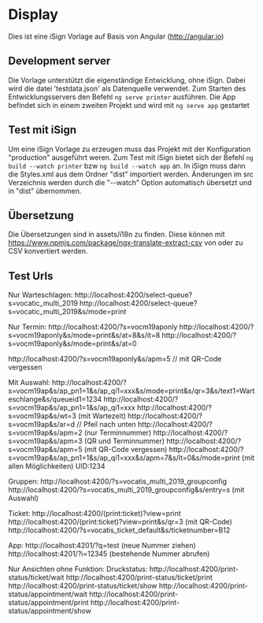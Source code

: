 # Display

Dies ist eine iSign Vorlage auf Basis von Angular (http://angular.io)

## Development server

Die Vorlage unterstützt die eigenständige Entwicklung, ohne iSign. Dabei wird die datei 'testdata.json' als Datenquelle verwendet.
Zum Starten des Entwicklungsservers den Befehl `ng serve printer` ausführen. Die App befindet sich in einem zweiten Projekt und wird mit `ng serve app` gestartet

## Test mit iSign

Um eine iSign Vorlage zu erzeugen muss das Projekt mit der Konfiguration "production" ausgeführt weren. Zum Test mit iSign bietet sich der Befehl `ng build --watch printer` bzw `ng build --watch app` an.
In iSign muss dann die Styles.xml aus dem Ordner "dist" importiert werden. Änderungen im src Verzeichnis werden durch die "--watch" Option automatisch übersetzt und in "dist" übernommen.

## Übersetzung

Die Übersetzungen sind in assets/i18n zu finden. Diese können mit https://www.npmjs.com/package/ngx-translate-extract-csv von oder zu CSV konvertiert werden.

## Test Urls

Nur Warteschlagen:
http://localhost:4200/select-queue?s=vocatic_multi_2019
http://localhost:4200/select-queue?s=vocatic_multi_2019&s/mode=print

Nur Termin:
http://localhost:4200/?s=vocm19aponly
http://localhost:4200/?s=vocm19aponly&s/mode=print&s/at=8&s/it=8
http://localhost:4200/?s=vocm19aponly&s/mode=print&s/at=0

http://localhost:4200/?s=vocm19aponly&s/apm=5 // mit QR-Code vergessen

Mit Auswahl:
http://localhost:4200/?s=vocm19ap&s/ap_pn1=1&s/ap_qi1=xxx&s/mode=print&s/qr=3&s/text1=Warteschlange&s/queueid1=1234
http://localhost:4200/?s=vocm19ap&s/ap_pn1=1&s/ap_qi1=xxx
http://localhost:4200/?s=vocm19ap&s/wt=3 (mit Wartezeit)
http://localhost:4200/?s=vocm19ap&s/ar=d // Pfeil nach unten
http://localhost:4200/?s=vocm19ap&s/apm=2 (nur Terminnummer)
http://localhost:4200/?s=vocm19ap&s/apm=3 (QR und Terminnummer)
http://localhost:4200/?s=vocm19ap&s/apm=5 (mit QR-Code vergessen)
http://localhost:4200/?s=vocm19ap&s/ap_pn1=1&s/ap_qi1=xxx&s/apm=7&s/lt=0&s/mode=print (mit allen Möglichkeiten)
UID:1234

Gruppen:
http://localhost:4200/?s=vocatis_multi_2019_groupconfig
http://localhost:4200/?s=vocatis_multi_2019_groupconfig&s/entry=s (mit Auswahl)

Ticket:
http://localhost:4200/(print:ticket)?view=print
http://localhost:4200/(print:ticket)?view=print&s/qr=3 (mit QR-Code)
http://localhost:4200/?s=vocatis_ticket_default&s/ticketnumber=B12

App:
http://localhost:4201/?q=test (neue Nummer ziehen)
http://localhost:4201/?i=12345 (bestehende Nummer abrufen)

Nur Ansichten ohne Funktion:
Druckstatus:
http://localhost:4200/print-status/ticket/wait
http://localhost:4200/print-status/ticket/print
http://localhost:4200/print-status/ticket/show
http://localhost:4200/print-status/appointment/wait
http://localhost:4200/print-status/appointment/print
http://localhost:4200/print-status/appointment/show
